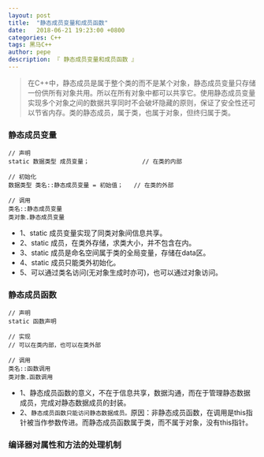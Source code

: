```yaml
---
layout: post
title:  "静态成员变量和成员函数"
date:   2018-06-21 19:23:00 +0800
categories: C++
tags: 黑马C++
author: pepe
description: 『 静态成员变量和成员函数 』
---
```


> 在C++中，静态成员是属于整个类的而不是某个对象，静态成员变量只存储一份供所有对象共用。所以在所有对象中都可以共享它。使用静态成员变量实现多个对象之间的数据共享同时不会破坏隐藏的原则，保证了安全性还可以节省内存。类的静态成员，属于类，也属于对象，但终归属于类。

### **静态成员变量**
```
// 声明
static 数据类型 成员变量；               // 在类的内部

// 初始化
数据类型 类名::静态成员变量 = 初始值；   // 在类的外部

// 调用
类名::静态成员变量
类对象.静态成员变量

```

* 1、static 成员变量实现了同类对象间信息共享。
* 2、static 成员，在类外存储，求类大小，并不包含在内。
* 3、static 成员是命名空间属于类的全局变量，存储在data区。
* 4、static 成员只能类外初始化。
* 5、可以通过类名访问(无对象生成时亦可)，也可以通过对象访问。  
    
### **静态成员函数**   
```
// 声明
static 函数声明

// 实现
// 可以在类内部，也可以在类外部

// 调用
类名::函数调用
类对象.函数调用

```

* 1、静态成员函数的意义，不在于信息共享，数据沟通，而在于管理静态数据成员，完成对静态数据成员的封装。
* 2、`静态成员函数只能访问静态数据成员。`原因：非静态成员函数，在调用是this指针被当作参数传进。而静态成员函数属于类，而不属于对象，没有this指针。

### 编译器对属性和方法的处理机制
    
    
    
    
    
    
    
    
    
    
    
    
    
    
    
    
    
    
    
    
    
    
    
    
    
    
    
    
    
    
    
    
    
    
    
    
    
    
    
    
    
    
    
    
    
    
    
    
    
    
    
    
    
    
    
    
    
    
    
    
    
    
    
    
    
    
    
    
    
    
    
    
    
    
    
    
    
    
    
    
    
    
    
    
    
    
    
    
    
    
    
    
    
    
    
    
    
    
    
    
    
    
    












